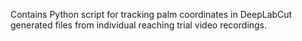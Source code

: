 Contains Python script for tracking palm coordinates in DeepLabCut generated files from individual reaching trial video recordings.
